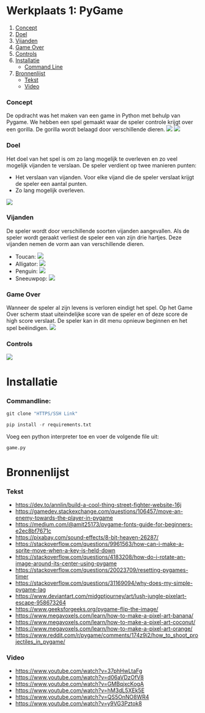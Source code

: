 # Werkplaats 1: PyGame

<ol>
    <li><a href="#concept">Concept</a></li>
    <li><a href="#doel">Doel</a></li>
    <li><a href="#vijanden">Vijanden</a></li>
    <li><a href="#game-over">Game Over</a></li>
    <li><a href="#controls">Controls</a></li>
    <li>
      <a href="#installatie">Installatie</a>
      <ul>
        <li><a href="#command-line">Command Line</a></li>
      </ul>
    </li>
    <li>
      <a href="#bronnenlijst">Bronnenlijst</a>
      <ul>
        <li><a href="#tekst">Tekst</a></li>
        <li><a href="#video">Video</a></li>
      </ul>
    </li>
</ol>

### Concept
De opdracht was het maken van een game in Python met behulp van Pygame.
We hebben een spel gemaakt waar de speler controle krijgt over een gorilla.
De gorilla wordt belaagd door verschillende dieren.
<img src="images/screenshots/jungle.png">
<img src="images/screenshots/snow.png">

### Doel
Het doel van het spel is om zo lang mogelijk te overleven en zo veel mogelijk vijanden te verslaan.
De speler verdient op twee manieren punten:

- Het verslaan van vijanden. Voor elke vijand die de speler verslaat krijgt de speler een aantal punten.
- Zo lang mogelijk overleven.
<img src="images/screenshots/start_screen.png">

### Vijanden
De speler wordt door verschillende soorten vijanden aangevallen.
Als de speler wordt geraakt verliest de speler een van zijn drie hartjes.
Deze vijanden nemen de vorm aan van verschillende dieren.

- Toucan: <img src="images/toucan64.png">
- Alligator: <img src="images/alligator64.png">
- Penguin: <img src="images/penguin64.png"> 
- Sneeuwpop: <img src="images/snowman64.png">

### Game Over
Wanneer de speler al zijn levens is verloren eindigt het spel.
Op het Game Over scherm staat uiteindelijke score van de speler en of deze score de high score verslaat.
De speler kan in dit menu opnieuw beginnen en het spel beëindigen.
<img src="images/screenshots/end_screen.png">

### Controls
<img src="images/screenshots/options_screen.png">

# Installatie

### Commandline:
```python
git clone "HTTPS/SSH Link"
```

```python
pip install -r requirements.txt
```

Voeg een python interpreter toe en voer de volgende file uit:

```python
game.py
```

# Bronnenlijst

### Tekst
- https://dev.to/annlin/build-a-cool-thing-street-fighter-website-16j
- https://gamedev.stackexchange.com/questions/106457/move-an-enemy-towards-the-player-in-pygame
- https://medium.com/@amit25173/pygame-fonts-guide-for-beginners-e2ec8bf7671c
- https://pixabay.com/sound-effects/8-bit-heaven-26287/
- https://stackoverflow.com/questions/9961563/how-can-i-make-a-sprite-move-when-a-key-is-held-down
- https://stackoverflow.com/questions/4183208/how-do-i-rotate-an-image-around-its-center-using-pygame
- https://stackoverflow.com/questions/20023709/resetting-pygames-timer
- https://stackoverflow.com/questions/31169094/why-does-my-simple-pygame-lag
- https://www.deviantart.com/midgptjourney/art/lush-jungle-pixelart-escape-958673264
- https://www.geeksforgeeks.org/pygame-flip-the-image/
- https://www.megavoxels.com/learn/how-to-make-a-pixel-art-banana/
- https://www.megavoxels.com/learn/how-to-make-a-pixel-art-coconut/
- https://www.megavoxels.com/learn/how-to-make-a-pixel-art-orange/
- https://www.reddit.com/r/pygame/comments/174z9i2/how_to_shoot_projectiles_in_pygame/

### Video
- https://www.youtube.com/watch?v=37phHwLtaFg
- https://www.youtube.com/watch?v=d06aVDzOfV8
- https://www.youtube.com/watch?v=GMBqjxcKogA
- https://www.youtube.com/watch?v=hM3dL5XEk5E
- https://www.youtube.com/watch?v=QS5OnNO8WR4
- https://www.youtube.com/watch?v=y9VG3Pztok8
